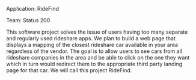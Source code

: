 Application: RideFind

Team: Status 200

This software project solves the issue of users having too many separate and regularly used rideshare apps. We plan to build a web page that displays a mapping of the closest rideshare car available in your area regardless of the vendor. The goal is to allow users to see cars from all rideshare companies in the area and be able to click on the one they want which in turn would redirect them to the appropriate third party landing page for that car. We will call this project RideFind.
